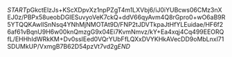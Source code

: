 $START$pGkctElzJs+KScXDpvXz1npPZgT4m1LXVbj6/iJ0iYUBcws06CMz3nXEJ0z/PBPx58ueobDGIESuvyoVeK7ckQ+ddV66qyAvm4Q8rGpro0+wO6aB9R5YTQQKAwIlSnNsq4YNhMjNMOTAt9D/FNP2tJDVTkpaJtHfYLEuidae/HF6f26af61vBqnU9H6w00knQmzgG9x04Ei7KvmNmvz/kY+Ea4xqj4Cq499EEORQfL/EHHhIdWRkKM+Dv0ssIEed0VQrYUbFfLQXxDVYKHkAVecDD9oMbLnxl71SDUMkUP/VxmgB7B62D54pzVt7vd2g$END$